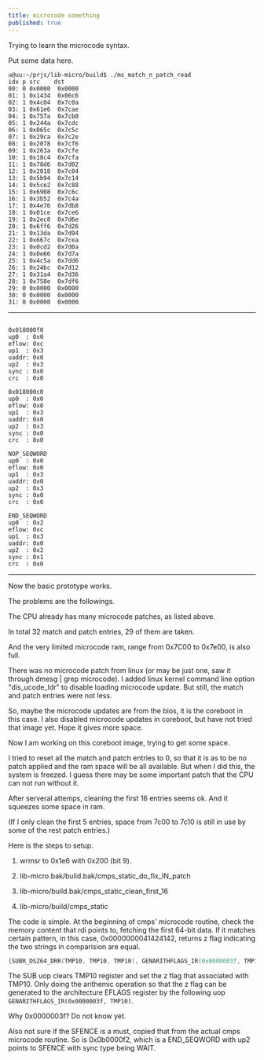 ```yaml
---
title: microcode something
published: true
---
```


Trying to learn the microcode syntax.

Put some data here.

````shell
u@uu:~/prjs/lib-micro/build$ ./ms_match_n_patch_read
idx p src    dst
00: 0 0x0000  0x0000
01: 1 0x1434  0x06c6
02: 1 0x4c04  0x7c0a
03: 1 0x61e6  0x7cae
04: 1 0x757a  0x7cb0
05: 1 0x244a  0x7cdc
06: 1 0x065c  0x7c5c
07: 1 0x29ca  0x7c2e
08: 1 0x2078  0x7cf6
09: 1 0x263a  0x7cfe
10: 1 0x18c4  0x7cfa
11: 1 0x78d6  0x7d02
12: 1 0x2018  0x7c04
13: 1 0x5b94  0x7c14
14: 1 0x5ce2  0x7c88
15: 1 0x6908  0x7c6c
16: 1 0x3b52  0x7c4a
17: 1 0x4e76  0x7db8
18: 1 0x01ce  0x7ce6
19: 1 0x2ec8  0x7d6e
20: 1 0x6ff6  0x7d26
21: 1 0x13da  0x7d94
22: 1 0x667c  0x7cea
23: 1 0x0cd2  0x7d0a
24: 1 0x0e66  0x7d7a
25: 1 0x4c5a  0x7dd6
26: 1 0x24bc  0x7d12
27: 1 0x31a4  0x7d36
28: 1 0x758e  0x7df6
29: 0 0x0000  0x0000
30: 0 0x0000  0x0000
31: 0 0x0000  0x0000

`````

---------------------------------------

`````shell

0x018000f0
up0  : 0x0
eflow: 0xc
up1  : 0x3
uaddr: 0x0
up2  : 0x3
sync : 0x0
crc  : 0x0

0x018000c0
up0  : 0x0
eflow: 0x0
up1  : 0x3
uaddr: 0x0
up2  : 0x3
sync : 0x0
crc  : 0x0

NOP_SEQWORD
up0  : 0x0
eflow: 0x0
up1  : 0x3
uaddr: 0x0
up2  : 0x3
sync : 0x0
crc  : 0x0

END_SEQWORD
up0  : 0x2
eflow: 0xc
up1  : 0x3
uaddr: 0x0
up2  : 0x2
sync : 0x1
crc  : 0x0

`````

-----------------------------------------

Now the basic prototype works.

The problems are the followings.

The CPU already has many microcode patches, as listed above.

In total 32 match and patch entries, 29 of them are taken.

And the very limited microcode ram, range from 0x7C00 to 0x7e00, is also full.

There was no microcode patch from linux (or may be just one, saw it through dmesg | grep microcode). I added linux kernel command line option "dis_ucode_ldr" to disable loading microcode update. But still, the match and patch entries were not less. 

So, maybe the microcode updates are from the bios, it is the coreboot in this case. I also disabled microcode updates in coreboot, but have not tried that image yet. Hope it gives more space.

Now I am working on this coreboot image, trying to get some space.

I tried to reset all the match and patch entries to 0, so that it is as to be no patch applied and the ram space will be all available. But when I did this, the system is freezed. I guess there may be some important patch that the CPU can not run without it.

After serveral attemps, cleaning the first 16 entries seems ok. And it squeezes some space in ram.

(If I only clean the first 5 entries, space from 7c00 to 7c10 is still in use by some of the rest patch entries.)

Here is the steps to setup.

1. wrmsr to 0x1e6 with 0x200 (bit 9).

2. lib-micro.bak/build.bak/cmps_static_do_fix_IN_patch

3. lib-micro/build.bak/cmps_static_clean_first_16

4. lib-micro/build/cmps_static


The code is simple. At the beginning of cmps' microcode routine, check the memory content that rdi points to, fetching the first 64-bit data. If it matches certain pattern, in this case, 0x0000000041424142, returns z flag indicating the two strings in comparision are equal.

`````c
{SUBR_DSZ64_DRR(TMP10, TMP10, TMP10), GENARITHFLAGS_IR(0x0000003f, TMP10), SFENCE, 0x0b0000f2} // SEQW UEND0
`````

The SUB uop clears TMP10 register and set the z flag that associated with TMP10. Only doing the arithemic operation so that the z flag can be generated to the architecture EFLAGS register by the following uop `GENARITHFLAGS_IR(0x0000003f, TMP10)`.

Why 0x0000003f? Do not know yet.

Also not sure if the SFENCE is a must, copied that from the actual cmps microcode routine. So is 0x0b0000f2, which is a END_SEQWORD with up2 points to SFENCE with sync type being WAIT.


